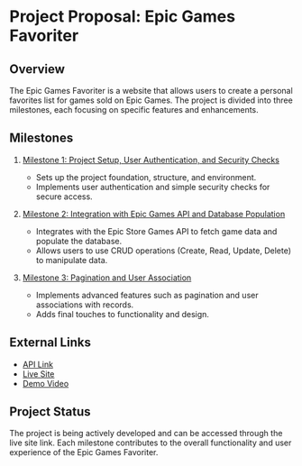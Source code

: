 # Project Proposal: Epic Games Favoriter

## Overview
The Epic Games Favoriter is a website that allows users to create a personal favorites list for games sold on Epic Games.
The project is divided into three milestones, each focusing on specific features and enhancements.

## Milestones
1. [Milestone 1: Project Setup, User Authentication, and Security Checks](https://github.com/TermyYT/dja35-it202-007/blob/prod/public_html/Project/milestone1.md)
   - Sets up the project foundation, structure, and environment.
   - Implements user authentication and simple security checks for secure access.

2. [Milestone 2: Integration with Epic Games API and Database Population](https://github.com/TermyYT/dja35-it202-007/blob/prod/public_html/Project/milestone2.md)
   - Integrates with the Epic Store Games API to fetch game data and populate the database.
   - Allows users to use CRUD operations (Create, Read, Update, Delete) to manipulate data.

3. [Milestone 3: Pagination and User Association](https://github.com/TermyYT/dja35-it202-007/blob/prod/public_html/Project/milestone3.md)
   - Implements advanced features such as pagination and user associations with records.
   - Adds final touches to functionality and design.

## External Links
- [API Link](https://rapidapi.com/1yesari1/api/epic-store-games)
- [Live Site](https://it202-dja35-prod-3d176689ed49.herokuapp.com/Project/login.php)
- [Demo Video](https://www.youtube.com/watch?v=l69fQmDfwmU)

## Project Status
The project is being actively developed and can be accessed through the live site link.
Each milestone contributes to the overall functionality and user experience of the Epic Games Favoriter.